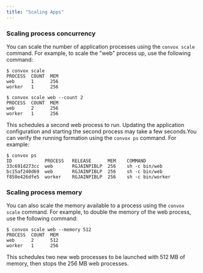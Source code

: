 ```yaml
---
title: "Scaling Apps"
---
```

### Scaling process concurrency

You can scale the number of application processes using the `convox scale` command. For example, to scale the "web" process up, use the following command:

    $ convox scale
    PROCESS  COUNT  MEM
    web      1      256
    worker   1      256

    $ convox scale web --count 2
    PROCESS  COUNT  MEM
    web      2      256
    worker   1      256

This schedules a second web process to run. Updating the application configuration and starting the second process may take a few seconds.You can verify the running formation using the `convox ps` command. For example:

    $ convox ps
    ID            PROCESS   RELEASE      MEM    COMMAND
    33c691d273cc  web       RGJAINPIBLP  256    sh -c bin/web
    bc15af240d69  web       RGJAINPIBLP  256    sh -c bin/web
    f850e426dfe5  worker    RGJAINPIBLP  256    sh -c bin/worker

### Scaling process memory

You can also scale the memory available to a process using the `convox scale` command. For example, to double the memory of the web process, use the following command:

    $ convox scale web --memory 512
    PROCESS  COUNT  MEM
    web      2      512
    worker   1      256

This schedules two new web processes to be launched with 512 MB of memory, then stops the 256 MB web processes.
